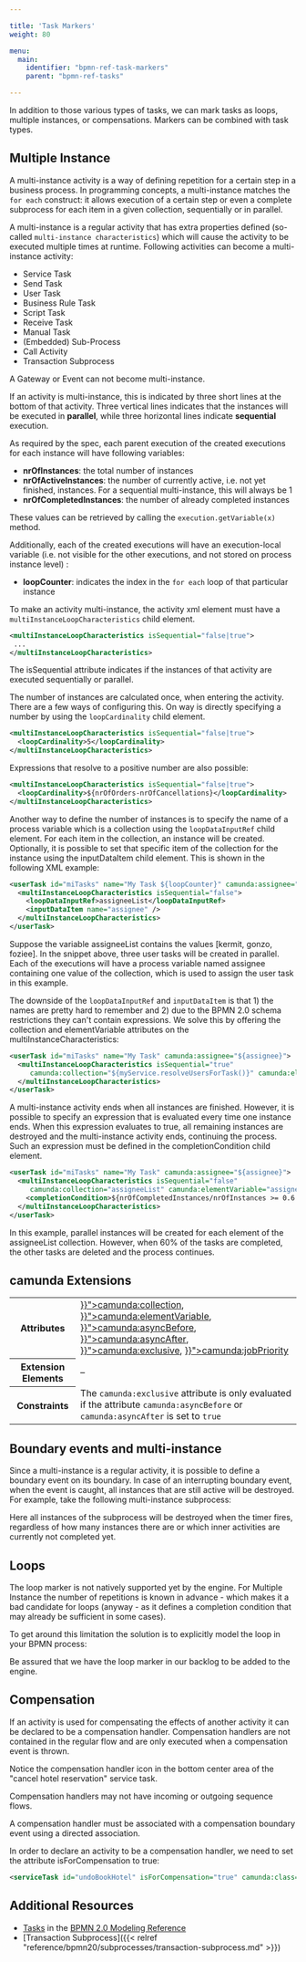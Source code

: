 ```yaml
---

title: 'Task Markers'
weight: 80

menu:
  main:
    identifier: "bpmn-ref-task-markers"
    parent: "bpmn-ref-tasks"

---
```


In addition to those various types of tasks, we can mark tasks as loops, multiple instances, or compensations. Markers can be combined with task types.

## Multiple Instance

A multi-instance activity is a way of defining repetition for a certain step in a business process. In programming concepts, a multi-instance matches the `for each` construct: it allows execution of a certain step or even a complete subprocess for each item in a given collection, sequentially or in parallel.

A multi-instance is a regular activity that has extra properties defined (so-called `multi-instance characteristics`) which will cause the activity to be executed multiple times at runtime. Following activities can become a multi-instance activity:

* Service Task
* Send Task
* User Task
* Business Rule Task
* Script Task
* Receive Task
* Manual Task
* (Embedded) Sub-Process
* Call Activity
* Transaction Subprocess

A Gateway or Event can not become multi-instance.

If an activity is multi-instance, this is indicated by three short lines at the bottom of that activity. Three vertical lines indicates that the instances will be executed in <strong>parallel</strong>, while three horizontal lines indicate **sequential** execution.

<div data-bpmn-diagram="implement/multiple-instance"></div>

As required by the spec, each parent execution of the created executions for each instance will have following variables:

* **nrOfInstances**: the total number of instances
* **nrOfActiveInstances**: the number of currently active, i.e. not yet finished, instances. For a sequential multi-instance, this will always be 1
* **nrOfCompletedInstances**: the number of already completed instances

These values can be retrieved by calling the `execution.getVariable(x)` method.

Additionally, each of the created executions will have an execution-local variable (i.e. not visible for the other executions, and not stored on process instance level) :

* **loopCounter**: indicates the index in the `for each` loop of that particular instance

To make an activity multi-instance, the activity xml element must have a `multiInstanceLoopCharacteristics` child element.

```xml
<multiInstanceLoopCharacteristics isSequential="false|true">
 ...
</multiInstanceLoopCharacteristics>
```

The isSequential attribute indicates if the instances of that activity are executed sequentially or parallel.


The number of instances are calculated once, when entering the activity. There are a few ways of configuring this. On way is directly specifying a number by using the `loopCardinality` child element.

```xml
<multiInstanceLoopCharacteristics isSequential="false|true">
  <loopCardinality>5</loopCardinality>
</multiInstanceLoopCharacteristics>
```

Expressions that resolve to a positive number are also possible:

```xml
<multiInstanceLoopCharacteristics isSequential="false|true">
  <loopCardinality>${nrOfOrders-nrOfCancellations}</loopCardinality>
</multiInstanceLoopCharacteristics>
```

Another way to define the number of instances is to specify the name of a process variable which is a collection using the `loopDataInputRef` child element. For each item in the collection, an instance will be created. Optionally, it is possible to set that specific item of the collection for the instance using the inputDataItem child element. This is shown in the following XML example:

```xml
<userTask id="miTasks" name="My Task ${loopCounter}" camunda:assignee="${assignee}">
  <multiInstanceLoopCharacteristics isSequential="false">
    <loopDataInputRef>assigneeList</loopDataInputRef>
    <inputDataItem name="assignee" />
  </multiInstanceLoopCharacteristics>
</userTask>
```

Suppose the variable assigneeList contains the values [kermit, gonzo, foziee]. In the snippet above, three user tasks will be created in parallel. Each of the executions will have a process variable named assignee containing one value of the collection, which is used to assign the user task in this example.

The downside of the `loopDataInputRef` and `inputDataItem` is that 1) the names are pretty hard to remember and 2) due to the BPMN 2.0 schema restrictions they can't contain expressions. We solve this by offering the collection and elementVariable attributes on the multiInstanceCharacteristics:

```xml
<userTask id="miTasks" name="My Task" camunda:assignee="${assignee}">
  <multiInstanceLoopCharacteristics isSequential="true"
     camunda:collection="${myService.resolveUsersForTask()}" camunda:elementVariable="assignee" >
  </multiInstanceLoopCharacteristics>
</userTask>
```

A multi-instance activity ends when all instances are finished. However, it is possible to specify an expression that is evaluated every time one instance ends. When this expression evaluates to true, all remaining instances are destroyed and the multi-instance activity ends, continuing the process. Such an expression must be defined in the completionCondition child element.

```xml
<userTask id="miTasks" name="My Task" camunda:assignee="${assignee}">
  <multiInstanceLoopCharacteristics isSequential="false"
     camunda:collection="assigneeList" camunda:elementVariable="assignee" >
    <completionCondition>${nrOfCompletedInstances/nrOfInstances >= 0.6 }</completionCondition>
  </multiInstanceLoopCharacteristics>
</userTask>
```

In this example, parallel instances will be created for each element of the assigneeList collection. However, when 60% of the tasks are completed, the other tasks are deleted and the process continues.

## camunda Extensions

<table class="table table-striped">
  <tr>
    <th>Attributes</th>
    <td>
      <a href="{{< relref "reference/bpmn20/custom-extensions/extension-attributes.md#camunda-collection" >}}">camunda:collection</a>,
      <a href="{{< relref "reference/bpmn20/custom-extensions/extension-attributes.md#camunda-elementvariable" >}}">camunda:elementVariable</a>,
      <a href="{{< relref "reference/bpmn20/custom-extensions/extension-attributes.md#camunda-asyncbefore" >}}">camunda:asyncBefore</a>,
      <a href="{{< relref "reference/bpmn20/custom-extensions/extension-attributes.md#camunda-asyncafter" >}}">camunda:asyncAfter</a>,
      <a href="{{< relref "reference/bpmn20/custom-extensions/extension-attributes.md#camunda-exclusive" >}}">camunda:exclusive</a>,
      <a href="{{< relref "reference/bpmn20/custom-extensions/extension-attributes.md#camunda-jobpriority" >}}">camunda:jobPriority</a>
    </td>
  </tr>
  <tr>
    <th>Extension Elements</th>
    <td>&ndash;</td>
  </tr>
  <tr>
    <th>Constraints</th>
    <td>
      The <code>camunda:exclusive</code> attribute is only evaluated if the attribute
      <code>camunda:asyncBefore</code> or <code>camunda:asyncAfter</code> is set to <code>true</code>
    </td>
  </tr>
</table>

## Boundary events and multi-instance

Since a multi-instance is a regular activity, it is possible to define a boundary event on its boundary. In case of an interrupting boundary event, when the event is caught, all instances that are still active will be destroyed. For example, take the following multi-instance subprocess:

<div data-bpmn-diagram="implement/multiple-instance-boundary"></div>

Here all instances of the subprocess will be destroyed when the timer fires, regardless of how many instances there are or which inner activities are currently not completed yet.

## Loops

The loop marker is not natively supported yet by the engine. For Multiple Instance the number of repetitions is known in advance - which makes it a bad candidate for loops (anyway - as it defines a completion condition that may already be sufficient in some cases).

To get around this limitation the solution is to explicitly model the loop in your BPMN process:

<div data-bpmn-diagram="implement/loop-alternative"></div>

Be assured that we have the loop marker in our backlog to be added to the engine.

## Compensation

If an activity is used for compensating the effects of another activity it can be declared to be a compensation handler. Compensation handlers are not contained in the regular flow and are only executed when a compensation event is thrown.

<div data-bpmn-diagram="implement/compensation-marker"></div>

Notice the compensation handler icon in the bottom center area of the "cancel hotel reservation" service task.

Compensation handlers may not have incoming or outgoing sequence flows.

A compensation handler must be associated with a compensation boundary event using a directed association.

In order to declare an activity to be a compensation handler, we need to set the attribute isForCompensation to true:

```xml
<serviceTask id="undoBookHotel" isForCompensation="true" camunda:class="..." />
```

## Additional Resources

* [Tasks](http://camunda.org/bpmn/reference.html#activities-task) in the [BPMN 2.0 Modeling Reference](http://camunda.org/bpmn/reference.html)
* [Transaction Subprocess]({{< relref "reference/bpmn20/subprocesses/transaction-subprocess.md" >}})
